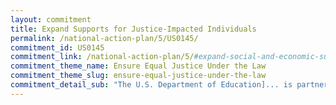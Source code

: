 ```yaml
---
layout: commitment
title: Expand Supports for Justice-Impacted Individuals
permalink: /national-action-plan/5/US0145/
commitment_id: US0145
commitment_link: /national-action-plan/5/#expand-social-and-economic-supports-for-justice-impacted-individuals
commitment_theme_name: Ensure Equal Justice Under the Law
commitment_theme_slug: ensure-equal-justice-under-the-law
commitment_detail_sub: "The U.S. Department of Education]... is partnering with the U.S. Department of Justice to prepare for the full reinstatement of Pell Grant eligibility within correctional facilities in June 2023."
---
```



